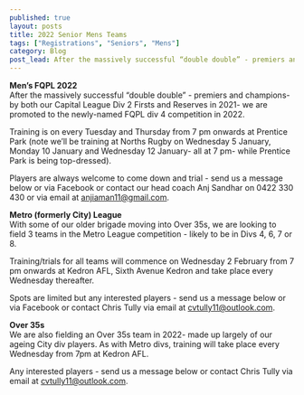 ```yaml
---
published: true
layout: posts
title: 2022 Senior Mens Teams
tags: ["Registrations", "Seniors", "Mens"]
category: Blog
post_lead: After the massively successful “double double” - premiers and champions- by both our Capital League Div 2 Firsts and Reserves in 2021- we are promoted to the newly-named FQPL division 4 competition in 2022. Training for FQPL teams will start from Wednesday 5 January, but will usually run on Tuesday and Thursday once Prentice Park has finished off-season pitch works. Metro League team training/trials will commence on Wednesday 2 February 2022.
---
```


**Men’s FQPL 2022**  
After the massively successful “double double” - premiers and champions- by both our Capital League Div 2 Firsts and Reserves in 2021- we are promoted to the newly-named FQPL div 4 competition in 2022.

Training is on every Tuesday and Thursday from 7 pm onwards at Prentice Park (note we’ll be training at Norths Rugby on Wednesday 5 January, Monday 10 January and Wednesday 12 January- all at 7 pm- while Prentice Park is being top-dressed).

Players are always welcome to come down and trial - send us a message below or via Facebook or contact our head coach Anj Sandhar on 0422 330 430 or via email at [anjiaman11@gmail.com](anjiaman11@gmail.com).

**Metro (formerly City) League**  
With some of our older brigade moving into Over 35s, we are looking to field 3 teams in the Metro League competition - likely to be in Divs 4, 6, 7 or 8.

Training/trials for all teams will commence on Wednesday 2 February from 7 pm onwards at Kedron AFL, Sixth Avenue Kedron and take place every Wednesday thereafter.

Spots are limited but any interested players - send us a message below or via Facebook or contact Chris Tully via email at [cvtully11@outlook.com](cvtully11@outlook.com).

**Over 35s**  
We are also fielding an Over 35s team in 2022- made up largely of our ageing City div players. As with Metro divs, training will take place every Wednesday from 7pm at Kedron AFL.

Any interested players - send us a message below or contact Chris Tully via email at [cvtully11@outlook.com](cvtully11@outlook.com).
